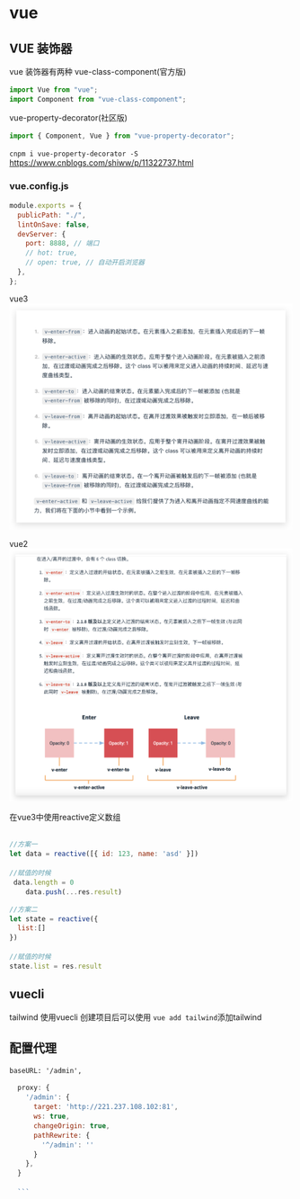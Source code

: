 # vue

## VUE 装饰器

vue 装饰器有两种
vue-class-component(官方版)

```js
import Vue from "vue";
import Component from "vue-class-component";
```

vue-property-decorator(社区版)

```js
import { Component, Vue } from "vue-property-decorator";
```

`cnpm i vue-property-decorator -S`
https://www.cnblogs.com/shiww/p/11322737.html

### vue.config.js

```javascript
module.exports = {
  publicPath: "./",
  lintOnSave: false,
  devServer: {
    port: 8888, // 端口
    // hot: true,
    // open: true, // 自动开启浏览器
  },
};
```

vue3
![vue3](https://raw.githubusercontent.com/xesxz/image/main/screenshot202211021014096.png)

vue2
![vue2](https://raw.githubusercontent.com/xesxz/image/main/screenshot202211021016579.png)




在vue3中使用reactive定义数组
```javascript

//方案一
let data = reactive([{ id: 123, name: 'asd' }])

//赋值的时候  
 data.length = 0
    data.push(...res.result)

```


```javascript
//方案二
let state = reactive({
  list:[]
})

//赋值的时候  
state.list = res.result
```


## vuecli

tailwind  使用vuecli 创建项目后可以使用 `vue add tailwind`添加tailwind





## 配置代理
  ```baseURL: '/admin',```

  ```javascript
    proxy: {
      '/admin': {
        target: 'http://221.237.108.102:81',
        ws: true,
        changeOrigin: true,
        pathRewrite: {
          '^/admin': ''
        }
      },
    }

    ```